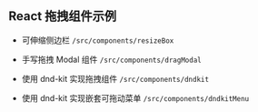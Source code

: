 ## React 拖拽组件示例

- 可伸缩侧边栏 `/src/components/resizeBox`

- 手写拖拽 Modal 组件 `/src/components/dragModal`

- 使用 dnd-kit 实现拖拽组件 `/src/components/dndkit`

- 使用 dnd-kit 实现嵌套可拖动菜单 `/src/components/dndkitMenu`
